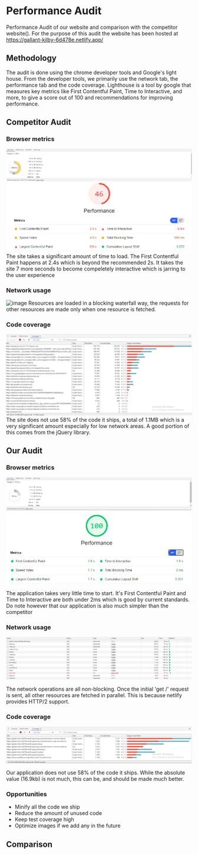 # Performance Audit

Performance Audit of our website and comparison with the competitor website([](todolistme.net)). For the purpose of this audit the website has been hosted at https://gallant-kilby-6d478e.netlify.app/

## Methodology
The audit is done using the chrome developer tools and Google's light house. From the developer tools, we primarily use the network tab, the performance tab and the code coverage. Lighthouse is a tool by google that measures key metrics like First Contentful Paint, Time to Interactive, and more, to give a score out of 100 and recommendations for improving performance.

## Competitor Audit

### Browser metrics
![image](../img/comp-browser-metrics.png)
![image](../img/comp-lighthouse.png)
The site takes a significant amount of time to load. The First Contentful Paint happens at 2.4s which is beyond the recommended 2s. It takes the site 7 more seconds to become compeletely interactive which is jarring to the user experience

### Network usage
![image](../img/comp-network.png)
Resources are loaded in a blocking waterfall way, the requests for other resources are made only when one resource is fetched.

### Code coverage
![image](../img/comp-coverage.png)
The site does not use 58% of the code it ships, a total of 1.1MB which is a very significant amount especially for low network areas. A good portion of this comes from the jQuery library.

## Our Audit

### Browser metrics
![image](../img/our-browser-metrics.png)
![image](../img/our-lighthouse.png)

The application takes very little time to start. It's First Contentful Paint and Time to Interactive are both under 2ms which is good by current standards. Do note however that our application is also much simpler than the competitor

### Network usage
![image](../img/our-network.png)

The network operations are all non-blocking. Once the initial 'get /' request is sent, all other resources are fetched in parallel. This is because netlify provides HTTP/2 support.

### Code coverage
![image](../img/our-coverage.png)

Our application does not use 58% of the code it ships. While the absolute value (16.9kb) is not much, this can be, and should be made much better.

### Opportunities
* Minify all the code we ship
* Reduce the amount of unused code
* Keep test coverage high
* Optimize images if we add any in the future

## Comparison

